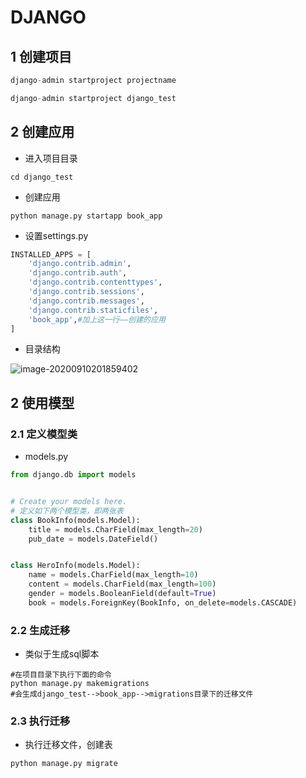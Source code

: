 # DJANGO

## 1 创建项目

```python
django-admin startproject projectname

django-admin startproject django_test
```

## 2 创建应用

- 进入项目目录

```shell
cd django_test
```

- 创建应用

```shell
python manage.py startapp book_app
```

- 设置settings.py

```python
INSTALLED_APPS = [
    'django.contrib.admin',
    'django.contrib.auth',
    'django.contrib.contenttypes',
    'django.contrib.sessions',
    'django.contrib.messages',
    'django.contrib.staticfiles',
    'book_app',#加上这一行——创建的应用
]
```

- 目录结构

![image-20200910201859402](C:\Users\zhanghuachao-ghq\AppData\Roaming\Typora\typora-user-images\image-20200910201859402.png)

## 2 使用模型

### 2.1 定义模型类

- models.py

```python
from django.db import models


# Create your models here.
# 定义如下两个模型类，即两张表
class BookInfo(models.Model):
    title = models.CharField(max_length=20)
    pub_date = models.DateField()


class HeroInfo(models.Model):
    name = models.CharField(max_length=10)
    content = models.CharField(max_length=100)
    gender = models.BooleanField(default=True)
    book = models.ForeignKey(BookInfo, on_delete=models.CASCADE)

```

### 2.2 生成迁移

- 类似于生成sql脚本

```shell
#在项目目录下执行下面的命令
python manage.py makemigrations
#会生成django_test-->book_app-->migrations目录下的迁移文件
```

### 2.3 执行迁移

- 执行迁移文件，创建表

```shell
python manage.py migrate
```

